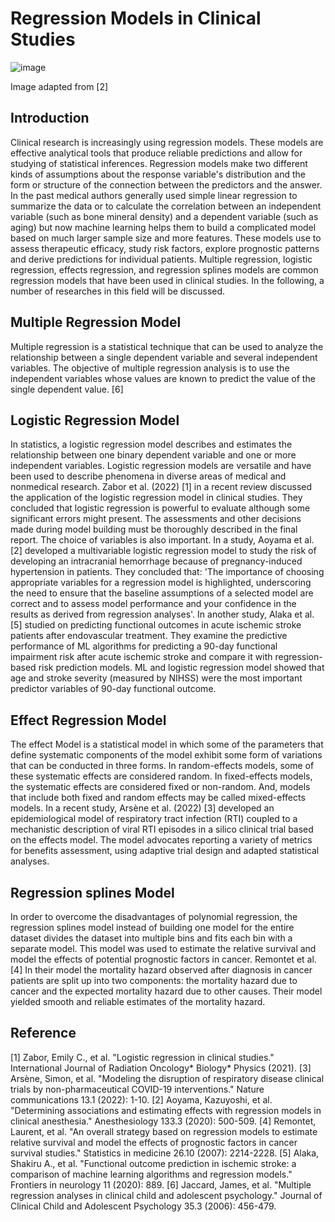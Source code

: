 # Regression Models in Clinical Studies

![image](https://user-images.githubusercontent.com/101681195/193463655-ff87be5a-4531-4466-94cb-73a84dd7e304.png)

Image adapted from [2]

## Introduction
Clinical research is increasingly using regression models. These models are effective analytical tools that produce reliable predictions and allow for studying of statistical inferences. Regression models make two different kinds of assumptions about the response variable's distribution and the form or structure of the connection between the predictors and the answer. In the past medical authors generally used simple linear regression to summarize the data or to calculate the correlation between an independent variable (such as bone mineral density) and a dependent variable (such as aging) but now machine learning helps them to build a complicated model based on much larger sample size and more features. These models use to assess therapeutic efficacy, study risk factors, explore prognostic patterns and derive predictions for individual patients. Multiple regression, logistic regression, effects regression, and regression splines models are common regression models that have been used in clinical studies. In the following, a number of researches in this field will be discussed. 

## Multiple Regression Model
Multiple regression is a statistical technique that can be used to analyze the relationship between a single dependent variable and several independent variables. The objective of multiple regression analysis is to use the independent variables whose values are known to predict the value of the single dependent value. [6]



## Logistic Regression Model
In statistics, a logistic regression model describes and estimates the relationship between one binary dependent variable and one or more independent variables.  Logistic regression models are versatile and have been used to describe phenomena in diverse areas of medical and nonmedical research. Zabor et al. (2022) [1] in a recent review discussed the application of the logistic regression model in clinical studies. They concluded that logistic regression is powerful to evaluate although some significant errors might present. The assessments and other decisions made during model building must be thoroughly described in the final report. The choice of variables is also important. In a study, Aoyama et al. [2] developed a multivariable logistic regression model to study the risk of developing an intracranial hemorrhage because of pregnancy-induced hypertension in patients. They concluded that: 'The importance of choosing appropriate variables for a regression model
is highlighted, underscoring the need to ensure that the baseline assumptions of a selected model are correct and to assess model performance and your confidence in the results as derived from regression analyses'. In another study, Alaka et al.[5] studied on predicting functional outcomes in acute ischemic stroke patients after endovascular treatment. They examine the predictive performance of ML algorithms for predicting a 90-day functional impairment risk after acute ischemic stroke and compare it with regression-based risk prediction models. ML and logistic regression model showed that age and stroke severity (measured by NIHSS) were the most important predictor variables of 90-day functional outcome. 


## Effect Regression Model
The effect Model is a statistical model in which some of the parameters that define systematic components of the model exhibit some form of variations that can be conducted in three forms. In random-effects models, some of these systematic effects are considered random. In fixed-effects models, the systematic effects are considered fixed or non-random. And,  models that include both fixed and random effects may be called mixed-effects models.
In a recent study, Arsène et al. (2022) [3] developed an epidemiological model of respiratory tract infection (RTI) coupled to a mechanistic description of viral RTI episodes in a silico clinical trial based on the effects model. The model advocates reporting a variety of metrics for benefits assessment, using adaptive trial design and adapted statistical analyses. 

## Regression splines Model
In order to overcome the disadvantages of polynomial regression, the regression splines model instead of building one model for the entire dataset divides the dataset into multiple bins and fits each bin with a separate model. This model was used to estimate the relative survival and model the effects of potential prognostic factors in cancer. Remontet et al. [4] In their model the mortality hazard observed after diagnosis in cancer patients are split up into two components: the
mortality hazard due to cancer and the expected mortality hazard due to other causes. Their model yielded smooth and reliable estimates of the mortality hazard. 

## Reference
[1] Zabor, Emily C., et al. "Logistic regression in clinical studies." International Journal of Radiation Oncology* Biology* Physics (2021).
[3] Arsène, Simon, et al. "Modeling the disruption of respiratory disease clinical trials by non-pharmaceutical COVID-19 interventions." Nature communications 13.1 (2022): 1-10.
[2] Aoyama, Kazuyoshi, et al. "Determining associations and estimating effects with regression models in clinical anesthesia." Anesthesiology 133.3 (2020): 500-509.
[4] Remontet, Laurent, et al. "An overall strategy based on regression models to estimate relative survival and model the effects of prognostic factors in cancer survival studies." Statistics in medicine 26.10 (2007): 2214-2228.
[5] Alaka, Shakiru A., et al. "Functional outcome prediction in ischemic stroke: a comparison of machine learning algorithms and regression models." Frontiers in neurology 11 (2020): 889.
[6] Jaccard, James, et al. "Multiple regression analyses in clinical child and adolescent psychology." Journal of Clinical Child and Adolescent Psychology 35.3 (2006): 456-479.
